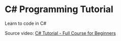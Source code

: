 # C\# Programming Tutorial
Learn to code in C#

Source video: [C# Tutorial - Full Course for Beginners](https://youtu.be/GhQdlIFylQ8)

